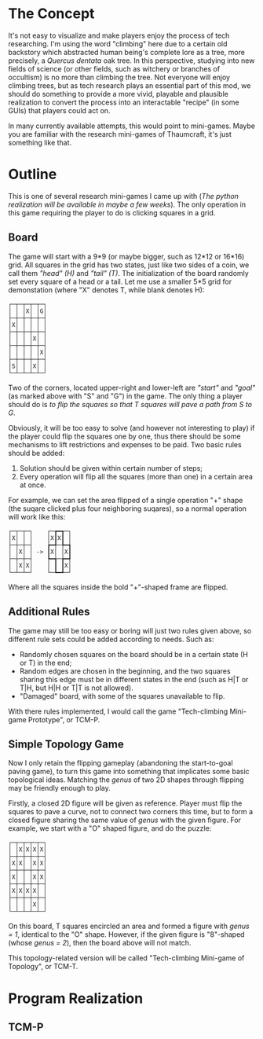 # The Concept
It's not easy to visualize and make players enjoy the process of tech researching. I'm using the word "climbing" here due to a certain old backstory which abstracted human being's complete lore as a tree, more precisely, a *Quercus dentata* oak tree. In this perspective, studying into new fields of science (or other fields, such as witchery or branches of occultism) is no more than climbing the tree. Not everyone will enjoy climbing trees, but as tech research plays an essential part of this mod, we should do something to provide a more vivid, playable and plausible realization to convert the process into an interactable "recipe" (in some GUIs) that players could act on.

In many currently available attempts, this would point to mini-games. Maybe you are familiar with the research mini-games of Thaumcraft, it's just something like that.

# Outline
This is one of several research mini-games I came up with (*The python realization will be available in maybe a few weeks*). The only operation in this game requiring the player to do is clicking squares in a grid.

## Board
The game will start with a 9\*9 (or maybe bigger, such as 12\*12 or 16\*16) grid. All squares in the grid has two states, just like two sides of a coin, we call them *"head" (H)* and *"tail" (T)*. The initialization of the board randomly set every square of a head or a tail. Let me use a smaller 5\*5 grid for demonstation (where "X" denotes T, while blank denotes H):
```
┌─┬─┬─┬─┬─┐
│ │ │X│ │G│
├─┼─┼─┼─┼─┤
│X│ │ │ │ │
├─┼─┼─┼─┼─┤
│ │ │ │X│ │
├─┼─┼─┼─┼─┤
│ │ │ │ │X│
├─┼─┼─┼─┼─┤
│S│ │ │X│ │
└─┴─┴─┴─┴─┘
```
Two of the corners, located upper-right and lower-left are *"start"* and *"goal"* (as marked above with "S" and "G") in the game. The only thing a player should do is *to flip the squares so that T squares will pave a path from S to G*.

Obviously, it will be too easy to solve (and however not interesting to play) if the player could flip the squares one by one, thus there should be some mechanisms to lift restrictions and expenses to be paid. Two basic rules should be added:
1. Solution should be given within certain number of steps;
2. Every operation will flip all the squares (more than one) in a certain area at once.

For example, we can set the area flipped of a single operation "+" shape (the suqare clicked plus four neighboring suqares), so a normal operation will work like this:
```
┌─┬─┬─┐    ┌─┲━┱─┐
│X│ │ │    │X┃X┃ │
├─┼─┼─┤    ┢━╃─╄━┪
│ │X│ │ -> ┃X│ │X┃
├─┼─┼─┤    ┡━╅─╆━┩
│ │X│X│    │ ┃ ┃X│
└─┴─┴─┘    └─┺━┹─┘
```
Where all the squares inside the bold "+"-shaped frame are flipped.

## Additional Rules
The game may still be too easy or boring will just two rules given above, so different rule sets could be added according to needs. Such as:
- Randomly chosen squares on the board should be in a certain state (H or T) in the end;
- Random edges are chosen in the beginning, and the two squares sharing this edge must be in different states in the end (such as H|T or T|H, but H|H or T|T is not allowed).
- "Damaged" board, with some of the squares unavailable to flip.

With there rules implemented, I would call the game "Tech-climbing Mini-game Prototype", or TCM-P.

## Simple Topology Game
Now I only retain the flipping gameplay (abandoning the start-to-goal paving game), to turn this game into something that implicates some basic topological ideas. Matching the *genus* of two 2D shapes through flipping may be friendly enough to play.

Firstly, a closed 2D figure will be given as reference. Player must flip the squares to pave a curve, not to connect two corners this time, but to form a closed figure sharing the same value of *genus* with the given figure. For example, we start with a "O" shaped figure, and do the puzzle:
```
┌─┬─┬─┬─┬─┐
│ │X│X│X│X│
├─┼─┼─┼─┼─┤
│X│X│ │X│X│
├─┼─┼─┼─┼─┤
│X│ │ │X│X│
├─┼─┼─┼─┼─┤
│X│X│X│X│ │
├─┼─┼─┼─┼─┤
│ │ │ │X│ │
└─┴─┴─┴─┴─┘
```

On this board, T squares encircled an area and formed a figure with *genus = 1*, identical to the "O" shape. However, if the given figure is "8"-shaped (whose *genus = 2*), then the board above will not match.

This topology-related version will be called "Tech-climbing Mini-game of Topology", or TCM-T.

# Program Realization
## TCM-P
